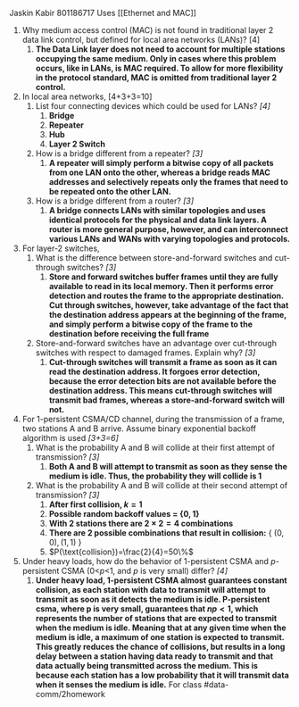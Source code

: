 Jaskin Kabir 801186717
Uses [[Ethernet and MAC]]
1. Why medium access control (MAC) is not found in traditional layer 2 data link control, but defined for local area networks (LANs)? [4]
	1. **The Data Link layer does not need to account for multiple stations occupying the same medium. Only in cases where this problem occurs, like in LANs, is MAC required. To allow for more flexibility in the protocol standard, MAC is omitted from traditional layer 2 control.** 
2. In local area networks, [4+3+3=10]
	1. List four connecting devices which could be used for LANs? _[4]_
		1. **Bridge**
		2. **Repeater**
		3. **Hub**
		4. **Layer 2 Switch**
	2. How is a bridge different from a repeater? _[3]_
		1. **A repeater will simply perform a bitwise copy of all packets from one LAN onto the other, whereas a bridge reads MAC addresses and selectively repeats only the frames that need to be repeated onto the other LAN.**
	3. How is a bridge different from a router? _[3]_
		1. **A bridge connects LANs with similar topologies and uses identical protocols for the physical and data link layers. A router is more general purpose, however, and can interconnect various LANs and WANs with varying topologies and protocols.**
3. For layer-2 switches,
	1. What is the difference between store-and-forward switches and cut-through switches? _[3]_
		1. **Store and forward switches buffer frames until they are fully available to read in its local memory. Then it performs error detection and routes the frame to the appropriate destination. Cut through switches, however, take advantage of the fact that the destination address appears at the beginning of the frame, and simply perform a bitwise copy of the frame to the destination before receiving the full frame**
	2. Store-and-forward switches have an advantage over cut-through switches with respect to damaged frames. Explain why? _[3]_
		1. **Cut-through switches will transmit a frame as soon as it can read the destination address. It forgoes error detection, because the error detection bits are not available before the destination address. This means cut-through switches will transmit bad frames, whereas a store-and-forward switch will not.**
4. For 1-persistent CSMA/CD channel, during the transmission of a frame, two stations A and B arrive. Assume binary exponential backoff algorithm is used _[3+3=6]_
	1. What is the probability A and B will collide at their first attempt of transmission? _[3]_
		1. **Both A and B will attempt to transmit as soon as they sense the medium is idle. Thus, the probability they will collide is 1**
	2. What is the probability A and B will collide at their second attempt of transmission? _[3]_
		1. **After first collision, $k=1$**
		2. **Possible random backoff values = $\{ 0,\,1 \}$**
		3. **With 2 stations there are $2\times 2 = 4$ combinations**
		4. **There are 2 possible combinations that result in collision:** $\{\ (0,\,0),\,(1,\,1)\ \}$
		5. $P(\text{collision})=\frac{2}{4}=50\%$
5. Under heavy loads, how do the behavior of 1-persistent CSMA and _p_-persistent CSMA (0<_p_<1, and _p_ is very small) differ? _[4]_
	1. **Under heavy load, 1-persistent CSMA almost guarantees constant collision, as each station with data to transmit will attempt to transmit as soon as it detects the medium is idle. P-persistent csma, where p is very small, guarantees that $np<1$, which represents the number of stations that are expected to transmit when the medium is idle. Meaning that at any given time when the medium is idle, a maximum of one station is expected to transmit. This greatly reduces the chance of collisions, but results in a long delay between a station having data ready to transmit and that data actually being transmitted across the medium. This is because each station has a low probability that it will transmit data when it senses the medium is idle.**
For class #data-comm/2homework